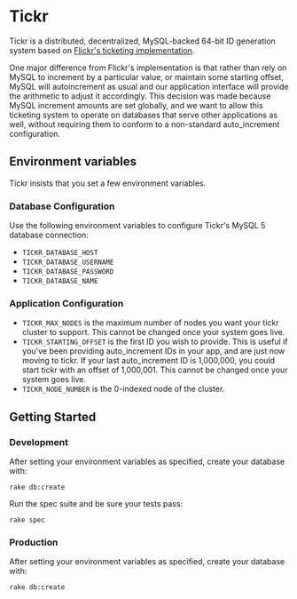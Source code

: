 # Tickr

Tickr is a distributed, decentralized, MySQL-backed 64-bit ID generation system
based on [Flickr's ticketing implementation](http://code.flickr.net/2010/02/08/ticket-servers-distributed-unique-primary-keys-on-the-cheap/).

One major difference from Flickr's implementation is that rather than rely on
MySQL to increment by a particular value, or maintain some starting offset,
MySQL will autoincrement as usual and our application interface will provide
the arithmetic to adjust it accordingly. This decision was made because MySQL
increment amounts are set globally, and we want to allow this ticketing system
to operate on databases that serve other applications as well, without requiring
them to conform to a non-standard auto_increment configuration.

## Environment variables

Tickr insists that you set a few environment variables.

### Database Configuration

Use the following environment variables to configure Tickr's MySQL 5 database connection:

* `TICKR_DATABASE_HOST`
* `TICKR_DATABASE_USERNAME`
* `TICKR_DATABASE_PASSWORD`
* `TICKR_DATABASE_NAME`

### Application Configuration

* `TICKR_MAX_NODES` is the maximum number of nodes you want your tickr cluster to
support. This cannot be changed once your system goes live.
* `TICKR_STARTING_OFFSET` is the first ID you wish to provide. This is useful if
you've been providing auto_increment IDs in your app, and are just now moving to
tickr. If your last auto_increment ID is 1,000,000, you could start tickr with
an offset of 1,000,001. This cannot be changed once your system goes live.
* `TICKR_NODE_NUMBER` is the 0-indexed node of the cluster.

## Getting Started

### Development

After setting your environment variables as specified, create your database with:

`rake db:create`

Run the spec suite and be sure your tests pass:

`rake spec`

### Production

After setting your environment variables as specified, create your database with:

`rake db:create`
